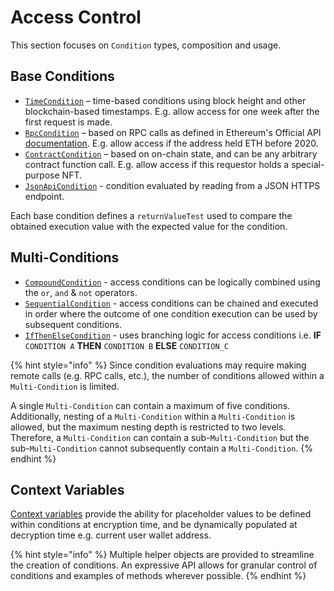 # Access Control

This section focuses on `Condition` types, composition and usage.

## Base Conditions

* [`TimeCondition`](timecondition.md) – time-based conditions using block height and other blockchain-based timestamps. E.g. allow access for one week after the first request is made.&#x20;
* [`RpcCondition`](../../conditions/rpccondition.md) –  based on RPC calls as defined in Ethereum's Official API [documentation](https://ethereum.org/en/developers/docs/apis/json-rpc/#json-rpc-methods). E.g. allow access if the address held ETH before 2020.&#x20;
* [`ContractCondition`](../../conditions/contractcondition/) – based on on-chain state, and can be any arbitrary contract function call. E.g. allow access if this requestor holds a special-purpose NFT.&#x20;
* [`JsonApiCondition`](../../conditions/future-enhancements/jsonapicondition.md) - condition evaluated by reading from a JSON HTTPS endpoint.

Each base condition defines a `returnValueTest` used to compare the obtained execution value with the expected value for the condition.

## Multi-Conditions

* [`CompoundCondition`](condition-set.md) - access conditions can be logically combined using the `or`, `and` & `not` operators.
* [`SequentialCondition`](../../conditions/future-enhancements/sequentialcondition.md) - access conditions can be chained and executed in order where the outcome of one condition execution can be used by subsequent conditions.
* [`IfThenElseCondition`](../../conditions/future-enhancements/ifthenelsecondition.md) - uses branching logic for access conditions i.e. **IF** `CONDITION A` **THEN** `CONDITION B` **ELSE** `CONDITION_C`

{% hint style="info" %}
Since condition evaluations may require making remote calls (e.g. RPC calls, etc.), the number of conditions allowed within a `Multi-Condition` is limited.&#x20;

A single `Multi-Condition` can contain a maximum of five conditions. Additionally, nesting of  a `Multi-Condition` within a `Multi-Condition` is allowed, but the maximum nesting depth is restricted to two levels. Therefore, a `Multi-Condition` can contain a sub-`Multi-Condition` but the sub-`Multi-Condition` cannot subsequently contain a `Multi-Condition`.
{% endhint %}

## Context Variables

[Context variables](conditioncontext-and-context-variables.md) provide the ability for placeholder values to be defined within conditions at encryption time, and be dynamically populated at decryption time e.g. current user wallet address.

{% hint style="info" %}
Multiple helper objects are provided to streamline the creation of conditions. An expressive API allows for granular control of conditions and examples of methods wherever possible.
{% endhint %}
